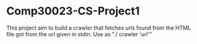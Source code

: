 # Comp30023-CS-Project1
This project aim to build a crawler that fetches urls found from the HTML file got from the url given in stdin.
Use as "./ crawler 'url'"
